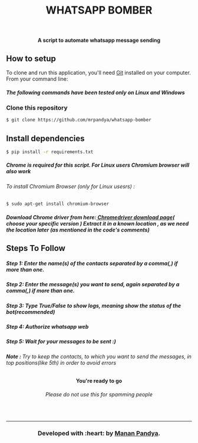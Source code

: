 <h1 align="center">WHATSAPP BOMBER</h1>
</br>
<h4 align="center">A script to automate whatsapp message sending</h4>

## How to setup

To clone and run this application, you'll need [Git](https://git-scm.com) installed on your computer. From your command line:

#### *The following commands have been tested only on Linux and Windows*

### Clone this repository
```bash
$ git clone https://github.com/mrpandya/whatsapp-bomber
```
## Install dependencies
```bash
$ pip install -r requirements.txt
```

 <h5> Chrome is required for this script. For Linux users Chromium browser will also work</h5>
 <h6> To install Chromium Browser (only for Linux usesrs) :</h6>
 
```bash
$ sudo apt-get install chromium-browser
```

<h5>Download Chrome driver from here:<a href="https://chromedriver.storage.googleapis.com/index.html?path=2.36/"> Chromedriver download page</a>( choose your specific version )
Extract it in a known location , as we need the location later (as mentioned in the code's comments)</h5>


## Steps To Follow

<p>
  <h5>Step 1: Enter the name(s) of the contacts separated by a comma(,) if more than one.</h5>
</p>
<p>
  <h5>Step 2: Enter the message(s) you want to send, again separated by a comma(,) if more than one.</h5>
</p>
<p>
  <h5>Step 3: Type True/False to show logs, meaning show the status of the bot(recommended)</h5>
</p>
<p>
  <h5>Step 4: Authorize whatsapp web</h5>
</p>
<p>
  <h5>Step 5: Wait for your messages to be sent :) </h5>
</p>  
<p>
  <h6><b>Note : </b>Try to keep the contacts, to which you want to send the messages, in top positions(like 5th) in order to avoid errors </h6>
</p>
<h4 align='center'> You're ready to go</h4>
<h6 align="center">Please do not use this for spamming people<br></h6>
</br>

---
<h3 align="center"><b>Developed with :heart: by <a href="https://github.com/mrpandya">Manan Pandya</a>.</b></h1>
